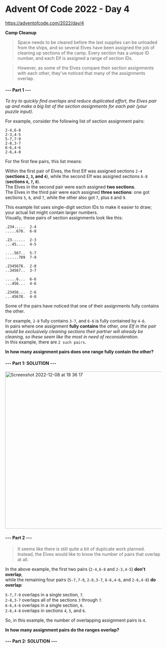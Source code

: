 # Advent Of Code 2022 - Day 4
https://adventofcode.com/2022/day/4


**Camp Cleanup**
> Space needs to be cleared before the last supplies can be unloaded from the ships, and so several Elves have been assigned the job of cleaning up sections of the camp. Every section has a unique ID number, and each Elf is assigned a range of section IDs.

> However, as some of the Elves compare their section assignments with each other, they've noticed that many of the assignments overlap.

#### --- Part 1 ---
*To try to quickly find overlaps and reduce duplicated effort, the Elves pair up and make a big list of the section assignments for each pair (your puzzle input).*

For example, consider the following list of section assignment pairs:
```
2-4,6-8
2-3,4-5
5-7,7-9
2-8,3-7
6-6,4-6
2-6,4-8
```
For the first few pairs, this list means:

Within the first pair of Elves, the first Elf was assigned sections `2-4` (**sections `2`, `3`, and `4`**), while the second Elf was assigned sections `6-8` (**sections `6`, `7`, `8`**).<br>
The Elves in the second pair were each assigned **two sections**.<br>
The Elves in the third pair were each assigned **three sections**: one got sections `5`, `6`, and `7`, while the other also got `7`, plus `8` and `9`.

This example list uses single-digit section IDs to make it easier to draw; your actual list might contain larger numbers.<br>
Visually, these pairs of section assignments look like this:
```
.234.....  2-4
.....678.  6-8

.23......  2-3
...45....  4-5

....567..  5-7
......789  7-9

.2345678.  2-8
..34567..  3-7

.....6...  6-6
...456...  4-6

.23456...  2-6
...45678.  4-8
```
Some of the pairs have noticed that one of their assignments fully contains the other.

For example, `2-8` fully contains `3-7`, and `6-6` is fully contained by `4-6`.<br>
In pairs where one assignment **fully contains** the other, *one Elf in the pair would be exclusively cleaning sections their partner will already be cleaning, so these seem like the most in need of reconsideration.*<br>
In this example, there are `2 such pairs`.

**In how many assignment pairs does one range fully contain the other?**

#### --- Part 1: SOLUTION ---
<img width="505" alt="Screenshot 2022-12-08 at 19 36 17" src="https://user-images.githubusercontent.com/40168753/206551071-a33bdebb-5000-4c0c-8924-d63355f1a78f.png">


#### --- Part 2 ---
> It seems like there is still quite a bit of duplicate work planned. Instead, the Elves would like to know the number of pairs that overlap at all.

In the above example, the first two pairs (`2-4,6-8` and `2-3,4-5`) **don't overlap**,<br>
while the remaining four pairs (`5-7,7-9`, `2-8,3-7`, `6-6,4-6`, and `2-6,4-8`) **do overlap**:

`5-7,7-9` overlaps in a single section, `7`.<br>
`2-8,3-7` overlaps all of the sections `3` through `7`.<br>
`6-6,4-6` overlaps in a single section, `6`.<br>
`2-6,4-8` overlaps in sections `4`, `5`, and `6`.<br>

So, in this example, the number of overlapping assignment pairs is `4`.

**In how many assignment pairs do the ranges overlap?**

#### --- Part 2: SOLUTION ---


